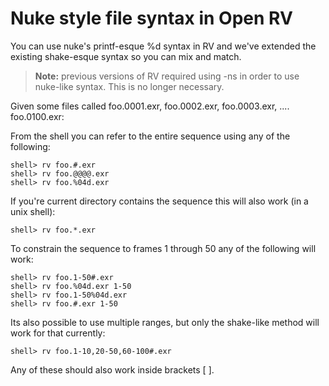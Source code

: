 # Nuke style file syntax in Open RV

You can use nuke's printf-esque %d syntax in RV and we've extended the existing shake-esque syntax so you can mix and match.

> **Note:** previous versions of RV required using -ns in order to use nuke-like syntax. This is no longer necessary.

Given some files called foo.0001.exr, foo.0002.exr, foo.0003.exr, .... foo.0100.exr:

From the shell you can refer to the entire sequence using any of the following:

```
shell> rv foo.#.exr  
shell> rv foo.@@@@.exr  
shell> rv foo.%04d.exr 
```

If you're current directory contains the sequence this will also work (in a unix shell):

```
shell> rv foo.*.exr 
```

To constrain the sequence to frames 1 through 50 any of the following will work:

```
shell> rv foo.1-50#.exr  
shell> rv foo.%04d.exr 1-50  
shell> rv foo.1-50%04d.exr  
shell> rv foo.#.exr 1-50  
```

Its also possible to use multiple ranges, but only the shake-like method will work for that currently:

```
shell> rv foo.1-10,20-50,60-100#.exr 
```

Any of these should also work inside brackets [ ].
